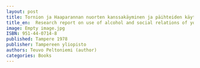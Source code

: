```yaml
---
layout: post
title: Tornion ja Haaparannan nuorten kanssakäyminen ja päihteiden käyttö. Tampereen yliopisto. Sosiaalialkohologian opetusmoniste 6/1978. (147 s. + liitteitä).
title_en:  Research report on use of alcohol and social relations of youth in border cities of Tornio, FIN and Haparanda, SWE
image: Empty image.jpg
ISBN: 951-44-0714-8
published: Tampere 1978 
publisher: Tampereen yliopisto
authors: Teuvo Peltoniemi (author)
categories: Books
---
```

